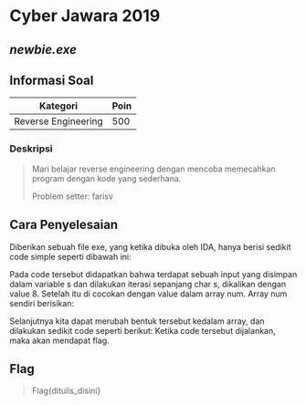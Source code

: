 # Cyber Jawara 2019
## _newbie.exe_

## Informasi Soal
| Kategori | Poin |
| -------- | ---- |
| Reverse Engineering | 500 |
### Deskripsi
> Mari belajar reverse engineering dengan mencoba memecahkan program dengan kode yang sederhana.
>
> Problem setter: farisv


## Cara Penyelesaian
Diberikan sebuah file exe, yang ketika dibuka oleh IDA, hanya berisi sedikit code simple seperti dibawah ini:

Pada code tersebut didapatkan bahwa terdapat sebuah input yang disimpan dalam variable s dan dilakukan iterasi sepanjang char s, dikalikan dengan value 8. Setelah itu di cocokan dengan value dalam array num. Array num sendiri berisikan: 
 
 
Selanjutnya kita dapat merubah bentuk tersebut kedalam array, dan dilakukan sedikit code seperti berikut: 
Ketika code tersebut dijalankan, maka akan mendapat flag. 
 
 

## Flag
> Flag{ditulis_disini}
